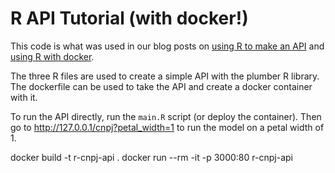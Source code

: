 # R API Tutorial (with docker!)

This code is what was used in our blog posts on [using R to make an API](https://medium.com/@heathernolis/r-can-api-c184951a24a3) and [using R with docker](https://medium.com/@skyetetra/using-docker-to-deploy-an-r-plumber-api-863ccf91516d).

The three R files are used to create a simple API with the plumber R library. The dockerfile can be used to take the API and create a docker container with it.

To run the API directly, run the `main.R` script (or deploy the container). Then go to http://127.0.0.1/cnpj?petal_width=1 to run the model on a petal width of 1.

docker build -t r-cnpj-api .
docker run --rm -it -p 3000:80 r-cnpj-api